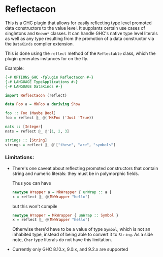 # Reflectacon

This is a GHC plugin that allows for easily reflecting type level promoted data
constructors to the value level. It supplants certain use cases of singletons
and `Known*` classes. It can handle GHC's native type level literals as well as
any type resulting from the promotion of a data constructor via the `DataKinds`
compiler extension.

This is done using the `reflect` method of the `Reflectable` class, which the
plugin generates instances for on the fly.

Example:
```haskell
{-# OPTIONS_GHC -fplugin Reflectacon #-}
{-# LANGUAGE TypeApplications #-}
{-# LANGUAGE DataKinds #-}

import Reflectacon (reflect)

data Foo a = MkFoo a deriving Show

foo :: Foo (Maybe Bool)
foo = reflect @_ @('MkFoo ('Just 'True))

nats :: [Integer]
nats = reflect @_ @'[1, 2, 3]

strings :: [String]
strings = reflect @_ @'["these", "are", "symbols"]
```

### Limitations:
- There's one caveat about reflecting promoted constructors that contain string
  and numeric literals: they must be in polymorphic fields.

  Thus you can have
  ```haskell
  newtype Wrapper a = MkWrapper { unWrap :: a }
  x = reflect @_ @(MkWrapper "hello")
  ```
  but this won't compile
  ```haskell
  newtype Wrapper = MkWrapper { unWrap :: Symbol }
  x = reflect @_ @(MkWrapper "hello")
  ```
  Otherwise there'd have to be a value of type `Symbol`, which is not an
  inhabited type, instead of being able to convert it to `String`. As a side
  note, `Char` type literals do not have this limitation.

- Currently only GHC 8.10.x, 9.0.x, and 9.2.x are supported
